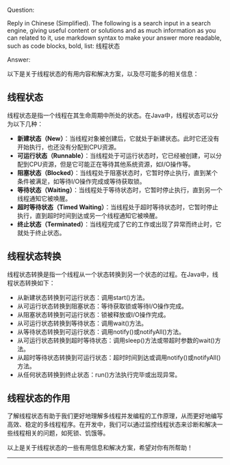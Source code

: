 Question:

Reply in Chinese (Simplified).
The following is a search input in a search engine, giving useful content or solutions and as much information as you can related to it, use markdown syntax to make your answer more readable, such as code blocks, bold, list:
线程状态

Answer:

以下是关于线程状态的有用内容和解决方案，以及尽可能多的相关信息：

## 线程状态

线程状态是指一个线程在其生命周期中所处的状态。在Java中，线程状态可以分为以下几种：

- **新建状态（New）**：当线程对象被创建后，它就处于新建状态。此时它还没有开始执行，也还没有分配到CPU资源。
- **可运行状态（Runnable）**：当线程处于可运行状态时，它已经被创建，可以分配到CPU资源，但是它可能正在等待其他系统资源，如I/O操作等。
- **阻塞状态（Blocked）**：当线程处于阻塞状态时，它暂时停止执行，直到某个条件被满足，如等待I/O操作完成或等待获取锁。
- **等待状态（Waiting）**：当线程处于等待状态时，它暂时停止执行，直到另一个线程通知它被唤醒。
- **超时等待状态（Timed Waiting）**：当线程处于超时等待状态时，它暂时停止执行，直到超时时间到达或另一个线程通知它被唤醒。
- **终止状态（Terminated）**：当线程完成了它的工作或出现了异常而终止时，它就处于终止状态。

## 线程状态转换

线程状态转换是指一个线程从一个状态转换到另一个状态的过程。在Java中，线程状态转换如下：

- 从新建状态转换到可运行状态：调用start()方法。
- 从可运行状态转换到阻塞状态：等待获取锁或等待I/O操作完成。
- 从阻塞状态转换到可运行状态：锁被释放或I/O操作完成。
- 从可运行状态转换到等待状态：调用wait()方法。
- 从等待状态转换到可运行状态：调用notify()或notifyAll()方法。
- 从可运行状态转换到超时等待状态：调用sleep()方法或带超时参数的wait()方法。
- 从超时等待状态转换到可运行状态：超时时间到达或调用notify()或notifyAll()方法。
- 从任何状态转换到终止状态：run()方法执行完毕或出现异常。

## 线程状态的作用

了解线程状态有助于我们更好地理解多线程并发编程的工作原理，从而更好地编写高效、稳定的多线程程序。在开发中，我们可以通过监控线程状态来诊断和解决一些线程相关的问题，如死锁、饥饿等。

以上是关于线程状态的一些有用信息和解决方案，希望对你有所帮助！

<hr/>

